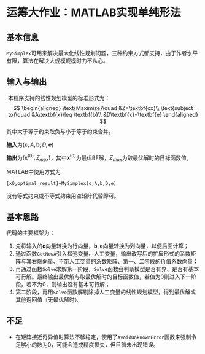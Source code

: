 # 运筹大作业：MATLAB实现单纯形法

## 基本信息

​		`MySimplex`可用来解决最大化线性规划问题，三种约束方式都支持，由于作者水平有限，算法在解决大规模规模时力不从心。

## 输入与输出

​		本程序支持的线性规划模型的标准形式为：
$$
\begin{aligned}
\text{Maximize}\quad &Z=\textbf{cx}\\
\text{subject to}\quad &A\textbf{x}\leq \textbf{b}\\
&D\textbf{x}=\textbf{e}
\end{aligned}
$$
其中大于等于约束取负与小于等于约束合并。

**输入**为$(\textbf{c},A,\textbf{b},D,\textbf{e})$

**输出**为$(\textbf{x}^{(0)},Z_{max})$，其中$\textbf{x}^{(0)}$为最优BF解，$Z_{max}$为取最优解时的目标函数值。

MATLAB中使用方式为

`[x0,optimal_result]=MySimplex(c,A,b,D,e)`

没有等式约束或不等式约束用空矩阵代替即可。

## 基本思路

代码的主要框架为：
1. 先将输入的$\textbf{c}$向量转换为行向量，$\textbf{b},\textbf{e}$向量转换为列向量，以便后面计算；
2. 通过函数`GetNewA`引入松弛变量、人工变量，输出改写后的扩展形式的系数矩阵与其右端向量、不带人工变量的系数矩阵、第一、二阶段的价值系数向量；
3. 再通过函数`Solve`求解第一阶段，`Solve`函数会判断模型是否有界、是否有基本可行解。最终输出最优解与取最优解时的目标函数值，若值为0则进入下一阶段，若不为0，则输出没有基本可行解；
4. 第二阶段，再用`Solve`函数解剔除掉人工变量的线性规划模型，得到最优解或其他返回值（无最优解时）。
## 不足

- 在矩阵接近奇异值时算法不够稳定，使用了`AvoidUnknownError`函数来强制令足够小的数为0，可能会造成精度损失，但目前未出现错误。
